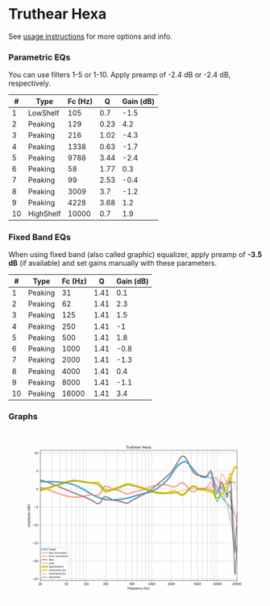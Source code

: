 # Truthear Hexa
See [usage instructions](https://github.com/jaakkopasanen/AutoEq#usage) for more options and info.

### Parametric EQs
You can use filters 1-5 or 1-10. Apply preamp of -2.4 dB or -2.4 dB, respectively.

|   # | Type      |   Fc (Hz) |    Q |   Gain (dB) |
|-----|-----------|-----------|------|-------------|
|   1 | LowShelf  |       105 | 0.7  |        -1.5 |
|   2 | Peaking   |       129 | 0.23 |         4.2 |
|   3 | Peaking   |       216 | 1.02 |        -4.3 |
|   4 | Peaking   |      1338 | 0.63 |        -1.7 |
|   5 | Peaking   |      9788 | 3.44 |        -2.4 |
|   6 | Peaking   |        58 | 1.77 |         0.3 |
|   7 | Peaking   |        99 | 2.53 |        -0.4 |
|   8 | Peaking   |      3009 | 3.7  |        -1.2 |
|   9 | Peaking   |      4228 | 3.68 |         1.2 |
|  10 | HighShelf |     10000 | 0.7  |         1.9 |

### Fixed Band EQs
When using fixed band (also called graphic) equalizer, apply preamp of **-3.5 dB** (if available) and set gains manually with these parameters.

|   # | Type    |   Fc (Hz) |    Q |   Gain (dB) |
|-----|---------|-----------|------|-------------|
|   1 | Peaking |        31 | 1.41 |         0.1 |
|   2 | Peaking |        62 | 1.41 |         2.3 |
|   3 | Peaking |       125 | 1.41 |         1.5 |
|   4 | Peaking |       250 | 1.41 |        -1   |
|   5 | Peaking |       500 | 1.41 |         1.8 |
|   6 | Peaking |      1000 | 1.41 |        -0.8 |
|   7 | Peaking |      2000 | 1.41 |        -1.3 |
|   8 | Peaking |      4000 | 1.41 |         0.4 |
|   9 | Peaking |      8000 | 1.41 |        -1.1 |
|  10 | Peaking |     16000 | 1.41 |         3.4 |

### Graphs
![](./Truthear%20Hexa.png)
